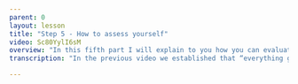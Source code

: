 ```yaml
---
parent: 0
layout: lesson
title: "Step 5 - How to assess yourself"
video: Sc80YylI6sM
overview: "In this fifth part I will explain to you how you can evaluate your progress or receive assessment. There are a few steps you can take to make sure you are learning. In the media folder you can find visuals that can help you."
transcription: "In the previous video we established that “everything goes”. So how do we know whether we are right or wrong? What is a good or a bad improvisation? How do we make that assessment and how do we evaluate our progress? How can we learn if there is not one correct answer? Let me start by saying that improvisation is a very personal thing, just like music is in general. There are many styles in music and they all have their characteristics that are liked or disliked by others. We call this musical taste and our opinions can differ a lot here. However, we do can look at certain musical parameters like rhythm, melody, harmony, timbre, but also the expressed emotions to assess whether these parameters are well developed when we improvise. At this point there is no fancy algorithm or AI that can keep track of you while you play, and I don’t think it a good idea that exists. If you want to make sure you are learning something, take the following steps to make sure you are evolving. First, assess yourself. Record yourself, play back your recording and evaluate what you did. Don’t be too harsh on yourself. A good evaluation looks first at the strengths. What did you like? Try to name it. Then, name one thing you didn’t like. How can you do better? What is it you’re missing? Take this one thing you want to improve, start again, and just work on that one thing. Second step, ask a friend. Play for a friend who also likes and plays music and ask what they think. If your friend is also learning to improvise you can share ideas and learn from each other. Step three, upload your recording on the platform and ask for peer-assessment. You can also listen to what others upload to get some ideas. Give them some feedback and maybe ask what they do to learn from them. Fourth step should not be forgotten. Find a professional. Nothing goes above a good teacher. Ask for a private lesson and show that teacher what you’ve learned. Ask them for feedback and make a list of things you can improve. In the end, it is practice that makes perfect. Recycle the steps to keep your growth process going. Click on media under this video to find supportive material."

---
```

